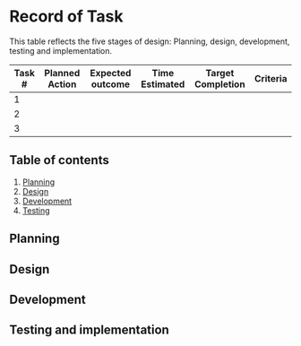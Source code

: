 # Record of Task

This table reflects the five stages of design: Planning, design, development, testing and implementation.

| Task # | Planned Action | Expected outcome | Time Estimated | Target Completion | Criteria |
|--------|----------------|------------------|----------------|-------------------|----------|
|    1   |                |                  |                |                   |          |
|    2   |                |                  |                |                   |          |
|    3   |                |                  |                |                   |          |

Table of contents
----
1. [Planning](#Planning)
1. [Design](#Design)
1. [Development](#Development)
1. [Testing](#Testing_and_implementation)

Planning
-------

Design
-----

Development
-----

Testing and implementation
-----
